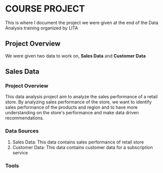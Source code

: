 # COURSE PROJECT

This is where I document the project we were given at the end of the Data Analysis training organized by LITA

## Project Overview

We were given two data to work on, **Sales Data** and **Customer Data**

## Sales Data

### Project Overview

This data analysis project aim to analyze the sales performance of a retail store. By analyzing sales performance of the store, we want to identify sales performance of the products and region and to have more understanding on the store's performance and make data driven recommendations.

### Data Sources
1. Sales Data: This data contains sales performance of  retail store
2. Customer Data: This data contains customer data for a subscription service

### Tools
